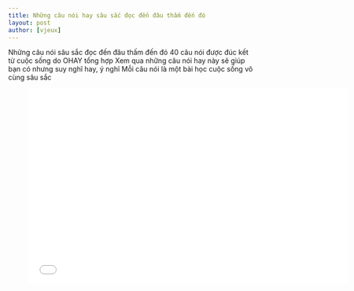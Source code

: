```yaml
---
title: Những câu nói hay sâu sắc đọc đến đâu thấm đến đó
layout: post
author: [vjeux]
---
```


Những câu nói sâu sắc đọc đến đâu thấm đến đó
40 câu nói được đúc kết từ cuộc sống do OHAY tổng hợp
Xem qua những câu nói hay này sẽ giúp bạn có nhưng suy nghĩ hay, ý nghĩ 
Mỗi câu nói là một bài học cuộc sống vô cùng sâu sắc


<figure><iframe width="650" height="400" src="//www.youtube-nocookie.com/embed/ug75ltwTjx8" frameborder="0" allowfullscreen></iframe></figure>